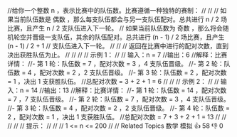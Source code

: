 //给你一个整数 n ，表示比赛中的队伍数。比赛遵循一种独特的赛制： 
//
// 
// 如果当前队伍数是 偶数 ，那么每支队伍都会与另一支队伍配对。总共进行 n / 2 场比赛，且产生 n / 2 支队伍进入下一轮。 
// 如果当前队伍数为 奇数 ，那么将会随机轮空并晋级一支队伍，其余的队伍配对。总共进行 (n - 1) / 2 场比赛，且产生 (n - 1) / 2 + 1
// 支队伍进入下一轮。 
// 
//
// 返回在比赛中进行的配对次数，直到决出获胜队伍为止。 
//
// 
//
// 示例 1： 
//
// 输入：n = 7
//输出：6
//解释：比赛详情：
//- 第 1 轮：队伍数 = 7 ，配对次数 = 3 ，4 支队伍晋级。
//- 第 2 轮：队伍数 = 4 ，配对次数 = 2 ，2 支队伍晋级。
//- 第 3 轮：队伍数 = 2 ，配对次数 = 1 ，决出 1 支获胜队伍。
//总配对次数 = 3 + 2 + 1 = 6
// 
//
// 示例 2： 
//
// 输入：n = 14
//输出：13
//解释：比赛详情：
//- 第 1 轮：队伍数 = 14 ，配对次数 = 7 ，7 支队伍晋级。
//- 第 2 轮：队伍数 = 7 ，配对次数 = 3 ，4 支队伍晋级。 
//- 第 3 轮：队伍数 = 4 ，配对次数 = 2 ，2 支队伍晋级。
//- 第 4 轮：队伍数 = 2 ，配对次数 = 1 ，决出 1 支获胜队伍。
//总配对次数 = 7 + 3 + 2 + 1 = 13
// 
//
// 
//
// 提示： 
//
// 
// 1 <= n <= 200 
// 
// Related Topics 数学 模拟 👍 58 👎 0
